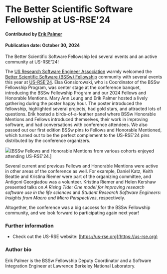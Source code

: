 # The Better Scientific Software Fellowship at US-RSE'24

#### Contributed by [Erik Palmer](https://github.com/etpalmer63)

#### Publication date: October 30, 2024

<!-- begin deck -->
The Better Scientific Software Fellowship led several events and an active community at US-RSE'24!
<!-- end deck -->

The [US Research Software Engineer Association](https://us-rse.org) warmly welcomed the [Better Scientific Software (BSSw) Fellowship](https://bssw.io/fellowship) community with several events this year at [US-RSE’24](https://us-rse.org/usrse24). Elsa Gonsiorowski, who is Coordinator of the BSSw Fellowship Program, was center stage at the conference banquet, introducing the BSSw Fellowship Program and our 2024 Fellows and Honorable Mentions. Mary Ann Leung and Erik Palmer hosted a lively gathering during the poster happy hour. The poster introduced the fellowship, highlighted several projects, had gold stars, and attracted lots of questions. Erik hosted a birds-of-a-feather panel where BSSw Honorable Mentions and Fellows introduced themselves, their work in improving software, and had conversations with conference attendees. We also passed out our first edition BSSw pins to Fellows and Honorable Mentioned, which turned out to be the perfect complement to the US-RSE'24 pins distributed by the conference organizers. 

<img src='../../images/Blog_1101_BSSwF_USRSE24.jpg' class='page lightbox'/>[BSSw Fellows and Honorable Mentions from various cohorts enjoyed attending US-RSE'24.]

Several current and previous Fellows and Honorable Mentions were active in other areas of the conference as well. For example, Daniel Katz, Keith Beattie and Kristina Riemer were part of the organizing committee, and Antigoni Georgiadou was a volunteer.  Kristina Riemer and Helen Kershaw presented talks on *A Rising Tide: One model for improving research software use in the life sciences* and *Student Research Software Engineers: Insights from Macro and Micro Perspectives*, respectively. 

Altogether, the conference was a big success for the BSSw Fellowship community, and we look forward to participating again next year!  


### Further information

* Check out the US-RSE website: [https://us-rse.org](https://us-rse.org)   


### Author bio

Erik Palmer is the BSSw Fellowship Deputy Coordinator and a Software Integration Engineer at Lawrence Berkeley National Laboratory.

<!---
Publish: yes
Track: BSSw Fellowship
Pinned: no
Topics: Funding sources and programs, projects and organizations, conferences and workshops
RSS update: 2024-09-30
OpenGraph image: OG_2408_BSSwFellowships.png
--->
